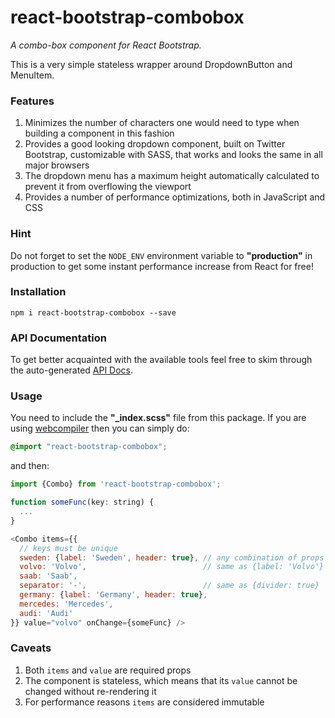 # react-bootstrap-combobox
*A combo-box component for React Bootstrap.*

This is a very simple stateless wrapper around DropdownButton and MenuItem.

### Features

1. Minimizes the number of characters one would need to type when building a component in this fashion
2. Provides a good looking dropdown component, built on Twitter Bootstrap, customizable with SASS, that works and looks
   the same in all major browsers
3. The dropdown menu has a maximum height automatically calculated to prevent it from overflowing the viewport
4. Provides a number of performance optimizations, both in JavaScript and CSS

### Hint

Do not forget to set the `NODE_ENV` environment variable to **"production"** in production to get some instant
performance increase from React for free!

### Installation

```
npm i react-bootstrap-combobox --save
```

### API Documentation

To get better acquainted with the available tools feel free to skim through the auto-generated
[API Docs](https://rawgit.com/thealjey/react-bootstrap-combobox/master/docs/index.html).

### Usage

You need to include the **"_index.scss"** file from this package.
If you are using [webcompiler](https://github.com/thealjey/webcompiler) then you can simply do:

```SCSS
@import "react-bootstrap-combobox";
```

and then:

```JavaScript
import {Combo} from 'react-bootstrap-combobox';

function someFunc(key: string) {
  ...
}

<Combo items={{
  // keys must be unique
  sweden: {label: 'Sweden', header: true}, // any combination of props supported by MenuItem
  volvo: 'Volvo',                          // same as {label: 'Volvo'}
  saab: 'Saab',
  separator: '-',                          // same as {divider: true}
  germany: {label: 'Germany', header: true},
  mercedes: 'Mercedes',
  audi: 'Audi'
}} value="volvo" onChange={someFunc} />
```

### Caveats

1. Both `items` and `value` are required props
2. The component is stateless, which means that its `value` cannot be changed without re-rendering it
3. For performance reasons `items` are considered immutable
